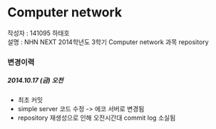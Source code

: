 Computer network
===
작성자 : 141095 하태호<br>
설명 : NHN NEXT 2014학년도 3학기 Computer network 과목 repository

### 변경이력 ###

##### 2014.10.17 (금) 오전 #####
* 최초 커밋
* simple server 코드 수정 -> 에코 서버로 변경됨
* repository 재생성으로 인해 오전시간대 commit log 소실됨